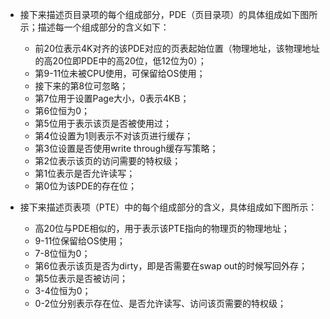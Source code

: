 * 接下来描述页目录项的每个组成部分，PDE（页目录项）的具体组成如下图所示；描述每一个组成部分的含义如下：

  * 前20位表示4K对齐的该PDE对应的页表起始位置（物理地址，该物理地址的高20位即PDE中的高20位，低12位为0）；
  * 第9-11位未被CPU使用，可保留给OS使用；
  * 接下来的第8位可忽略；
  * 第7位用于设置Page大小，0表示4KB；
  * 第6位恒为0；
  * 第5位用于表示该页是否被使用过；
  * 第4位设置为1则表示不对该页进行缓存；
  * 第3位设置是否使用write through缓存写策略；
  * 第2位表示该页的访问需要的特权级；
  * 第1位表示是否允许读写；
  * 第0位为该PDE的存在位；


* 接下来描述页表项（PTE）中的每个组成部分的含义，具体组成如下图所示：

  * 高20位与PDE相似的，用于表示该PTE指向的物理页的物理地址；
  * 9-11位保留给OS使用；
  * 7-8位恒为0；
  * 第6位表示该页是否为dirty，即是否需要在swap out的时候写回外存；
  * 第5位表示是否被访问；
  * 3-4位恒为0；
  * 0-2位分别表示存在位、是否允许读写、访问该页需要的特权级；
